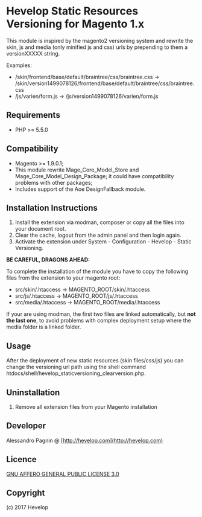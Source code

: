 Hevelop Static Resources Versioning for Magento 1.x
=====================

This module is inspired by the magento2 versioning system and rewrite the skin, js and media (only minified js and css) urls by prepending to them a versionXXXXX string.

Examples:

- /skin/frontend/base/default/braintree/css/braintree.css -> /skin/version1499078126/frontend/base/default/braintree/css/braintree.css
- /js/varien/form.js -> /js/version1499078126/varien/form.js

Requirements
------------
- PHP >= 5.5.0

Compatibility
-------------
- Magento >= 1.9.0.1;
- This module rewrite Mage_Core_Model_Store and Mage_Core_Model_Design_Package; it could have compatibility problems
  with other packages;
- Includes support of the Aoe DesignFallback module. 

Installation Instructions
-------------------------
1. Install the extension via modman, composer or copy all the files into your document root.
2. Clear the cache, logout from the admin panel and then login again.
3. Activate the extension under System - Configuration - Hevelop - Static Versioning.

**BE CAREFUL, DRAGONS AHEAD:**

To complete the installation of the module you have to copy the following files from the extension to your magento root:

- src/skin/.htaccess -> MAGENTO_ROOT/skin/.htaccess
- src/js/.htaccess -> MAGENTO_ROOT/js/.htaccess
- src/media/.htaccess -> MAGENTO_ROOT/media/.htaccess

If your are using modman, the first two files are linked automatically, but **not the last one**, to avoid problems with complex deployment setup where the media folder is a linked folder.

Usage
------
After the deployment of new static resources (skin files/css/js) you can change the versioning url path using the shell command htdocs/shell/hevelop_staticversioning_clearversion.php.

Uninstallation
--------------
1. Remove all extension files from your Magento installation

Developer
---------
Alessandro Pagnin @ [http://hevelop.com](http://hevelop.com)

Licence
-------
[GNU AFFERO GENERAL PUBLIC LICENSE 3.0](https://www.gnu.org/licenses/agpl-3.0.en.html)

Copyright
---------
(c) 2017 Hevelop
